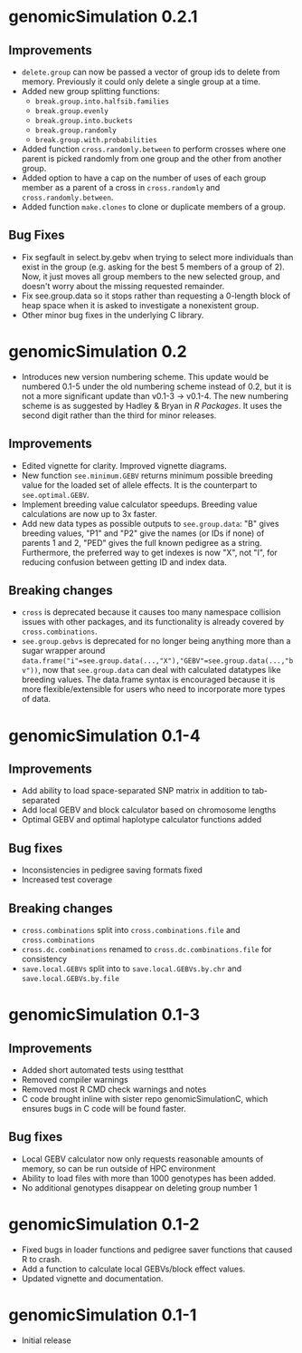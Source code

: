 # genomicSimulation 0.2.1

## Improvements 

- `delete.group` can now be passed a vector of group ids to delete from memory. Previously it could only delete a single group at a time. 
- Added new group splitting functions:
	- `break.group.into.halfsib.families`
	- `break.group.evenly`
	- `break.group.into.buckets`
	- `break.group.randomly`
	- `break.group.with.probabilities`
- Added function `cross.randomly.between` to perform crosses where one parent is picked randomly from one group and the other from another group.
- Added option to have a cap on the number of uses of each group member as a parent of a cross in `cross.randomly` and `cross.randomly.between`. 
- Added function `make.clones` to clone or duplicate members of a group.

## Bug Fixes

- Fix segfault in select.by.gebv when trying to select more individuals than exist in the group (e.g. asking for the best 5 members of a group of 2). Now, it just moves all group members to the new selected group, and doesn't worry about the missing requested remainder.
- Fix see.group.data so it stops rather than requesting a 0-length block of heap space when it is asked to investigate a nonexistent group.
- Other minor bug fixes in the underlying C library.


# genomicSimulation 0.2

- Introduces new version numbering scheme. This update would be numbered 0.1-5 under the old numbering scheme instead of 0.2, but it is not a more significant update than v0.1-3 -> v0.1-4. The new numbering scheme is as suggested by Hadley & Bryan in *R Packages*. It uses the second digit rather than the third for minor releases.

## Improvements

- Edited vignette for clarity. Improved vignette diagrams.
- New function `see.minimum.GEBV` returns minimum possible breeding value for the loaded set of allele effects. It is the counterpart to `see.optimal.GEBV`.
- Implement breeding value calculator speedups. Breeding value calculations are now up to 3x faster.
- Add new data types as possible outputs to `see.group.data`: "B" gives breeding values, "P1" and "P2" give the names (or IDs if none) of parents 1 and 2, "PED" gives the full known pedigree as a string. Furthermore, the preferred way to get indexes is now "X", not "I", for reducing confusion between getting ID and index data.

## Breaking changes

- `cross` is deprecated because it causes too many namespace collision issues with other packages, and its functionality is already covered by `cross.combinations`.
- `see.group.gebvs` is deprecated for no longer being anything more than a sugar wrapper around `data.frame("i"=see.group.data(...,"X"),"GEBV"=see.group.data(...,"bv"))`, now that `see.group.data` can deal with calculated datatypes like breeding values. The data.frame syntax is encouraged because it is more flexible/extensible for users who need to incorporate more types of data.


# genomicSimulation 0.1-4

## Improvements

- Add ability to load space-separated SNP matrix in addition to tab-separated
- Add local GEBV and block calculator based on chromosome lengths
- Optimal GEBV and optimal haplotype calculator functions added

## Bug fixes

- Inconsistencies in pedigree saving formats fixed
- Increased test coverage

## Breaking changes

- `cross.combinations` split into `cross.combinations.file` and `cross.combinations`
- `cross.dc.combinations` renamed to `cross.dc.combinations.file` for consistency
- `save.local.GEBVs` split into to `save.local.GEBVs.by.chr` and `save.local.GEBVs.by.file` 


# genomicSimulation 0.1-3

## Improvements

- Added short automated tests using testthat
- Removed compiler warnings
- Removed most R CMD check warnings and notes
- C code brought inline with sister repo genomicSimulationC, which ensures bugs in C code will be found faster.

## Bug fixes 

- Local GEBV calculator now only requests reasonable amounts of memory, so can be run outside of HPC environment
- Ability to load files with more than 1000 genotypes has been added.
- No additional genotypes disappear on deleting group number 1


# genomicSimulation 0.1-2

- Fixed bugs in loader functions and pedigree saver functions that caused R to crash.
- Add a function to calculate local GEBVs/block effect values.
- Updated vignette and documentation.


# genomicSimulation 0.1-1

- Initial release